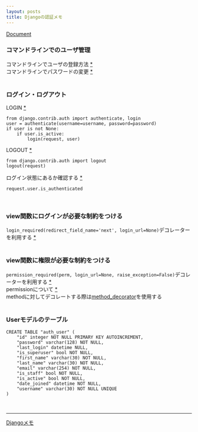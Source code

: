 ```yaml
---
layout: posts
title: Djangoの認証メモ 
---
```

[Document](https://docs.djangoproject.com/en/stable/topics/auth/)  

### コマンドラインでのユーザ管理
コマンドラインでユーザの登録方法 [\*](https://docs.djangoproject.com/en/stable/topics/auth/default/#creating-users)  
コマンドラインでパスワードの変更 [\*](https://docs.djangoproject.com/en/stable/topics/auth/default/#changing-passwords)  
<br>

### ログイン・ログアウト
LOGIN [\*](https://docs.djangoproject.com/en/stable/topics/auth/default/#how-to-log-a-user-in)  

```
from django.contrib.auth import authenticate, login
user = authenticate(username=username, password=password)
if user is not None:
    if user.is_active:
        login(request, user)
```

LOGOUT [\*](https://docs.djangoproject.com/en/stable/topics/auth/default/#how-to-log-a-user-out)  

```
from django.contrib.auth import logout
logout(request)
```

ログイン状態にあるか確認する [\*](https://docs.djangoproject.com/en/dev/topics/auth/default/#the-raw-way)  
 
```
request.user.is_authenticated
```
<br>

### view関数にログインが必要な制約をつける
`login_required(redirect_field_name='next', login_url=None)`デコレーターを利用する [\*](https://docs.djangoproject.com/en/dev/topics/auth/default/#django.contrib.auth.decorators.login_required)  
<br>

###  view関数に権限が必要な制約をつける
`permission_required(perm, login_url=None, raise_exception=False)`デコレーターを利用する [\*](https://docs.djangoproject.com/en/dev/topics/auth/default/#django.contrib.auth.decorators.login_required)  
permissionについて [\*](https://docs.djangoproject.com/en/dev/topics/auth/default/#topic-authorization)  
methodに対してデコレートする際は[method_decorator](https://docs.djangoproject.com/en/dev/ref/utils/#django.utils.decorators.method_decorator)を使用する  
<br>

### Userモデルのテーブル

```
CREATE TABLE "auth_user" (
    "id" integer NOT NULL PRIMARY KEY AUTOINCREMENT,
    "password" varchar(128) NOT NULL,
    "last_login" datetime NULL,
    "is_superuser" bool NOT NULL,
    "first_name" varchar(30) NOT NULL,
    "last_name" varchar(30) NOT NULL,
    "email" varchar(254) NOT NULL,
    "is_staff" bool NOT NULL,
    "is_active" bool NOT NULL,
    "date_joined" datetime NOT NULL,
    "username" varchar(30) NOT NULL UNIQUE
)
```

<br/>
<hr/>

[Djangoメモ](/2014/12/04/django.html)
